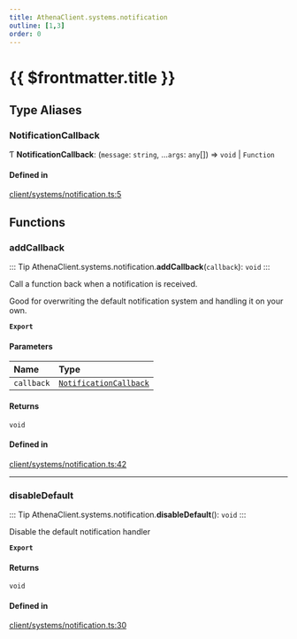 ```yaml
---
title: AthenaClient.systems.notification
outline: [1,3]
order: 0
---
```


# {{ $frontmatter.title }}


## Type Aliases

### NotificationCallback

Ƭ **NotificationCallback**: (`message`: `string`, ...`args`: `any`[]) => `void` \| `Function`

#### Defined in

[client/systems/notification.ts:5](https://github.com/Stuyk/altv-athena/blob/6013452/src/core/client/systems/notification.ts#L5)

## Functions

### addCallback

::: Tip
AthenaClient.systems.notification.**addCallback**(`callback`): `void`
:::

Call a function back when a notification is received.

Good for overwriting the default notification system and handling it on your own.

**`Export`**

#### Parameters

| Name | Type |
| :------ | :------ |
| `callback` | [`NotificationCallback`](client_systems_notification.md#NotificationCallback) |

#### Returns

`void`

#### Defined in

[client/systems/notification.ts:42](https://github.com/Stuyk/altv-athena/blob/6013452/src/core/client/systems/notification.ts#L42)

___

### disableDefault

::: Tip
AthenaClient.systems.notification.**disableDefault**(): `void`
:::

Disable the default notification handler

**`Export`**

#### Returns

`void`

#### Defined in

[client/systems/notification.ts:30](https://github.com/Stuyk/altv-athena/blob/6013452/src/core/client/systems/notification.ts#L30)
